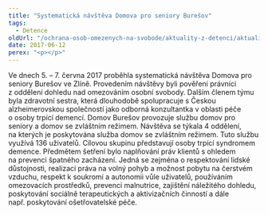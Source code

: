 ```yaml
---
title: "Systematická návštěva Domova pro seniory Burešov"
tags:
  - Detence
oldUrl: "/ochrana-osob-omezenych-na-svobode/aktuality-z-detenci/aktuality-z-detenci-2017/systematicka-navsteva-domova-pro-seniory-buresov/"
date: 2017-06-12
perex: "<p></p>"
---
```


<!-- imported from the old website -->

<p>Ve dnech 5. – 7. června 2017 proběhla systematická návštěva Domova pro seniory Burešov ve Zlíně. Provedením návštěvy byli pověřeni právníci z oddělení dohledu nad omezováním osobní svobody. Dalším členem týmu byla zdravotní sestra, která dlouhodobě spolupracuje s Českou alzheimerovskou společností jako odborná konzultantka v oblasti péče o osoby trpící demencí. Domov Burešov provozuje službu domov pro seniory a domov se zvláštním režimem. Návštěva se týkala 4 oddělení, na kterých je poskytována služba domov se zvláštním režimem. Tuto službu využívá 136 uživatelů. Cílovou skupinu představují osoby trpící syndromem demence. Předmětem šetření bylo naplňování práv klientů s ohledem na prevenci špatného zacházení. Jedná se zejména o respektování lidské důstojnosti, realizaci práva na volný pohyb a možnost pobytu na čerstvém vzduchu, respekt k soukromí a autonomii vůle uživatelů, používáním omezovacích prostředků, prevenci malnutrice, zajištění náležitého dohledu, poskytování sociálně terapeutických a aktivizačních činností a dále např. poskytování ošetřovatelské péče.</p>
